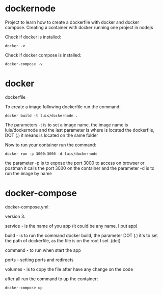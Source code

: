 # dockernode

Project to learn how to create a dockerfile with docker and docker compose.
Creating a container with docker running one project in nodejs

Check if docker is installed:
```
docker -v
```

Check if docker compose is installed:
```
docker-compose -v
```



# docker

dockerfile

To create a image following dockerfile run the command:
```
docker build -t luis/dockernode .
```

The parameters -t is to set a image name, the image name is luis/dockernode and the last parameter is where is located the dockerfile, DOT (.) it means is located on the same folder
 

Now to run your container run the command:
```
docker run -p 3000:3000 -d luis/dockernode
```

the parameter -p is to expose the port 3000 to access on browser or postman it calls the port 3000 on the container and the parameter -d is to run the image by name



# docker-compose

docker-compose.yml:

version 3.

service - is the name of you app (it could be any name, I put app)

build - is to run the command docker build, the parameter DOT (.) it's to set the path of dockerfile, as the file is on the root I set .(dot)

command - to run when start the app

ports - setting ports and redirects

volumes - is to copy the file after have any change on the code

after all run the command to up the container:
```
docker-compose up
```

